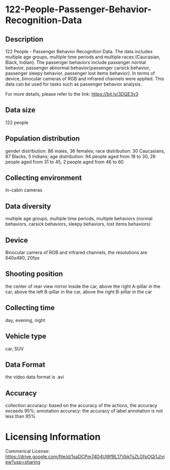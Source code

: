 # 122-People-Passenger-Behavior-Recognition-Data


## Description
122 People - Passenger Behavior Recognition Data. The data includes multiple age groups, multiple time periods and multiple races (Caucasian, Black, Indian). The passenger behaviors include passenger normal behavior, passenger abnormal behavior(passenger carsick behavior, passenger sleepy behavior, passenger lost items behavior). In terms of device, binocular cameras of RGB and infrared channels were applied. This data can be used for tasks such as passenger behavior analysis.

For more details, please refer to the link: https://bit.ly/3DQE3y3

## Data size
122 people

## Population distribution
gender distribution: 86 males, 36 females; race distribution: 30 Caucasians, 87 Blacks, 5 Indians; age distribution: 94 people aged from 18 to 30, 26 people aged from 31 to 45, 2 people aged from 46 to 60

## Collecting environment
In-cabin cameras

## Data diversity
multiple age groups, multiple time periods, multiple behaviors (normal behaviors, carsick behaviors, sleepy behaviors, lost items behaviors)

## Device
Binocular camera of RGB and infrared channels, the resolutions are 640x480, 20fps

## Shooting position
the center of rear view mirror inside the car, above the right A-pillar in the car, above the left B-pillar in the car, above the right B-pillar in the car

## Collecting time
day, evening, night

## Vehicle type
car, SUV

## Data Format
the video data format is .avi

## Accuracy
collection accuracy: based on the accuracy of the actions, the accuracy exceeds 95%; annotation accuracy: the accuracy of label annotation is not less than 95%

# Licensing Information
Commerical License: https://drive.google.com/file/d/1saDCPm74D4UWfBL17VbkTsZLGfpOQj1J/view?usp=sharing
